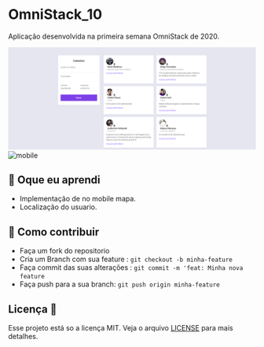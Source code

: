 # OmniStack_10

Aplicação desenvolvida na primeira semana OmniStack de 2020.

<img src=".github/frontend.png" alt="frontend">
<img src=".github/mobile.gif" alt="mobile" width="300">

## 🤯 Oque eu aprendi

- Implementação de no mobile mapa.
- Localização do usuario.

## 🔧 Como contribuir

- Faça um fork do repositorio
- Cria um Branch com sua feature : `git checkout -b minha-feature`
- Faça commit das suas alterações : `git commit -m 'feat: Minha nova feature`
- Faça push para a sua branch: `git push origin minha-feature `

## Licença 📝

Esse projeto está so a licença MIT. Veja o arquivo [LICENSE](https://raw.githubusercontent.com/DenisMedeirosSDK/Rocketseat-events/master/LICENSE) para mais detalhes.
